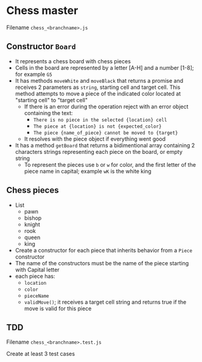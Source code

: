 # Chess master

Filename `chess_<branchname>.js`

## Constructor `Board`
* It represents a chess board with chess pieces
* Cells in the board are represented by a letter [A-H] and a number [1-8]; for example `G5`
* It has methods `moveWhite` and `moveBlack` that returns a promise and receives 2 parameters as `string`, starting cell and target cell. This method attempts to move a piece of the indicated color located at "starting cell" to "target cell"
  * If there is an error during the operation reject with an error object containing the text:
    * `There is no piece in the selected {location} cell`
    * `The piece at {location} is not {expected_color}`
    * `The piece {name_of_piece} cannot be moved to {target}`
  * It resolves with the piece object if everything went good
* It has a method `getBoard` that returns a bidimentional array containing 2 characters strings representing each piece on the board, or empty string
  * To represent the pieces use `b` or `w` for color, and the first letter of the piece name in capital; example `wK` is the white king


## Chess pieces
* List
  * pawn
  * bishop
  * knight
  * rook
  * queen
  * king
* Create a constructor for each piece that inherits behavior from a `Piece` constructor
* The name of the constructors must be the name of the piece starting with Capital letter
* each piece has:
  * `location`
  * `color`
  * `pieceName`
  * `validMove()`; it receives a target cell string and returns true if the move is valid for this piece


## TDD
Filename `chess_<branchname>.test.js`

Create at least 3 test cases
